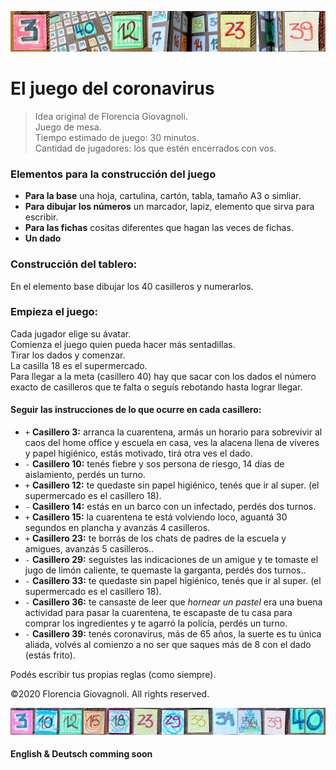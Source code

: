 ![El juego del coronavirus](https://github.com/CaroGiovagnoli/corona_game/blob/master/img/banner.jpg?raw=true)
# El juego del coronavirus

>Idea original de Florencia Giovagnoli.    
>Juego de mesa.    
>Tiempo estimado de juego: 30 minutos.    
>Cantidad de jugadores: los que estén encerrados con vos.    

### Elementos para la construcción del juego
- **Para la base** una hoja, cartulina, cartón, tabla, tamaño A3 o simliar.    
- **Para dibujar los números** un marcador, lapiz, elemento que sirva para escribir.    
- **Para las fichas** cositas diferentes que hagan las veces de fichas.    
- **Un dado**

### Construcción del tablero:
En el elemento base dibujar los 40 casilleros y numerarlos.

### Empieza el juego:
Cada jugador elige su ávatar.    
Comienza el juego quien pueda hacer más sentadillas.    
Tirar los dados y comenzar.    
La casilla 18 es el supermercado.    
Para llegar a la meta (casillero 40) hay que sacar con los dados el número exacto de casilleros que te falta o seguís rebotando hasta lograr llegar.    

#### Seguir las instrucciones de lo que ocurre en cada casillero:

- `+` **Casillero 3:** arranca la cuarentena, armás un horario para sobrevivir al caos del home office y escuela en casa, ves la alacena llena de víveres y papel higiénico, estás motivado, tirá otra ves el dado.    
- `-` **Casillero 10:** tenés fiebre y sos persona de riesgo, 14 días de aislamiento, perdés un turno.    
- `+` **Casillero 12:** te quedaste sin papel higiénico, tenés que ir al super. (el supermercado es el casillero 18).    
- `-` **Casillero 14:** estás en un barco con un infectado, perdés dos turnos.    
- `+` **Casillero 15:** la cuarentena te está volviendo loco, aguantá 30 segundos en plancha y avanzás 4 casilleros.    
- `+` **Casillero 23:** te borrás de los chats de padres de la escuela y amigues, avanzás 5 casilleros..    
- `-` **Casillero 29:** seguistes las indicaciones de un amigue y te tomaste el jugo de limón caliente, te quemaste la garganta, perdés dos turnos..    
- `-` **Casillero 33:** te quedaste sin papel higiénico, tenés que ir al super. (el supermercado es el casillero 18).    
- `-` **Casillero 36:** te cansaste de leer que _hornear un pastel_ era una buena actividad para pasar la cuarentena, te escapaste de tu casa para comprar los ingredientes y te agarró la policía, perdés un turno.    
- `-` **Casillero 39:** tenés coronavirus, más de 65 años, la suerte es tu única aliada, volvés al comienzo a no ser que saques más de 8 con el dado (estás frito).    

Podés escribir tus propias reglas (como siempre).    
    
©2020 Florencia Giovagnoli. All rights reserved.    
    
![Podés escribir tus propias reglas](https://github.com/CaroGiovagnoli/corona_game/blob/master/img/botton.jpg?raw=true)



#### English & Deutsch comming soon